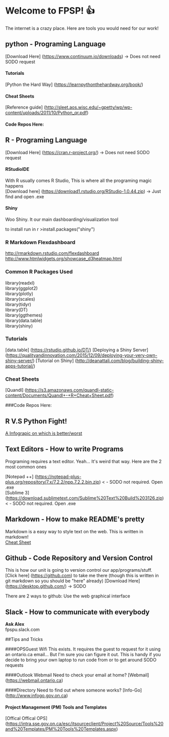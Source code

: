 # Welcome to FPSP! :+1: 

The internet is a crazy place. Here are tools you would need for our work!

## python - Programing Language 

[Download Here] (https://www.continuum.io/downloads) -> Does not need SODO request 

#### Tutorials 
[Python the Hard Way] (https://learnpythonthehardway.org/book/)

#### Cheat Sheets 

[Reference guide] (http://sleet.aos.wisc.edu/~gpetty/wp/wp-content/uploads/2011/10/Python_qr.pdf)

#### Code Repos Here:



## R - Programing Language 
[Download Here] (https://cran.r-project.org/)  -> Does not need SODO request <br>

#### RStudioIDE
With R usually comes R Studio, This is where all the programing magic happens <br>
[Download here] (https://download1.rstudio.org/RStudio-1.0.44.zip) -> Just find and open .exe

#### Shiny
Woo Shiny. It our main dashboarding/visualization tool <br>

to install run in r >install.packages("shiny")

### R Markdown Flexdashboard  

http://rmarkdown.rstudio.com/flexdashboard <br>
http://www.htmlwidgets.org/showcase_d3heatmap.html <br>

### Common R Packages Used 

library(readxl)<br>
library(ggplot2)<br>
library(plotly)<br>
library(scales)<br>
library(tidyr)<br>
library(DT)<br>
library(ggthemes)<br>
library(data.table)<br>
library(shiny)<br>
 

### Tutorials 
[data.table] (https://rstudio.github.io/DT/) 
[Deploying a Shiny Server] (https://qualityandinnovation.com/2015/12/09/deploying-your-very-own-shiny-server/)
[Tutorial on Shiny] (http://deanattali.com/blog/building-shiny-apps-tutorial/)

### Cheat Sheets 

[Quandl] (https://s3.amazonaws.com/quandl-static-content/Documents/Quandl+-+R+Cheat+Sheet.pdf)

###Code Repos Here:


## R V.S Python Fight!
[A Infograpic on which is better/worst](https://www.datacamp.com/community/tutorials/r-or-python-for-data-analysis#gs._O6U9yY)



## Text Editors - How to write Programs

Programing requires a text editor. Yeah... It's weird that way. Here are the 2 most common ones <br>

[Notepad ++] (https://notepad-plus-plus.org/repository/7.x/7.2.2/npp.7.2.2.bin.zip)  < - SODO not required. Open .exe <br>
[Sublime 3] (https://download.sublimetext.com/Sublime%20Text%20Build%203126.zip) < - SODO not required. Open .exe 

## Markdown - How to make README's pretty 
Markdown is a easy way to style text on the web. This is written in markdown! 
<br>
[Cheat Sheet](https://guides.github.com/pdfs/markdown-cheatsheet-online.pdf)




## Github - Code Repository and Version Control 
This is how our unit is going to version control our app/programs/stuff. 
[Click here] (https://github.com) to take me there (though this is written in git markdown so you should be "here" already) 
[Download Here] (https://desktop.github.com/) -> SODO 

There are 2 ways to github: Use the web graphical interface 


## Slack - How to communicate with everybody 
**Ask Alex** <br>
fpspu.slack.com 

##Tips and Tricks

####OPSGuest Wifi
This exists. It requires the guest to request for it using an ontario.ca email... But I'm sure you can figure it out. This is handy if you decide to bring your own laptop to run code from or to get around SODO requests 

####Outlook Webmail 
Need to check your email at home? [Webmail] (https://webmail.ontario.ca) 


####Directory 
Need to find out where someone works? [Info-Go] (http://www.infogo.gov.on.ca)

#### Project Management (PM) Tools and Templates
[Offical Offical OPS] (https://intra.sse.gov.on.ca/esc/itsourceclient/Project%20Source/Tools%20and%20Templates/PM%20Tools%20Templates.aspx)
